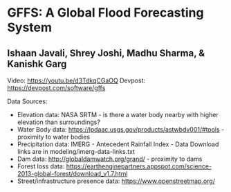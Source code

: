 # GFFS: A Global Flood Forecasting System
## Ishaan Javali, Shrey Joshi, Madhu Sharma, & Kanishk Garg

Video: https://youtu.be/d3TdkqCGaOQ
Devpost: https://devpost.com/software/gffs

Data Sources:
- Elevation data: NASA SRTM - is there a water body nearby with higher elevation than surroundings?
- Water Body data: https://lpdaac.usgs.gov/products/astwbdv001/#tools - proximity to water bodies
- Precipitation data: IMERG - Antecedent Rainfall Index - Data Download links are in modeling/imerg-data-links.txt
- Dam data: http://globaldamwatch.org/grand/ - proximity to dams
- Forest loss data: https://earthenginepartners.appspot.com/science-2013-global-forest/download_v1.7.html
- Street/infrastructure presence data: https://www.openstreetmap.org/
